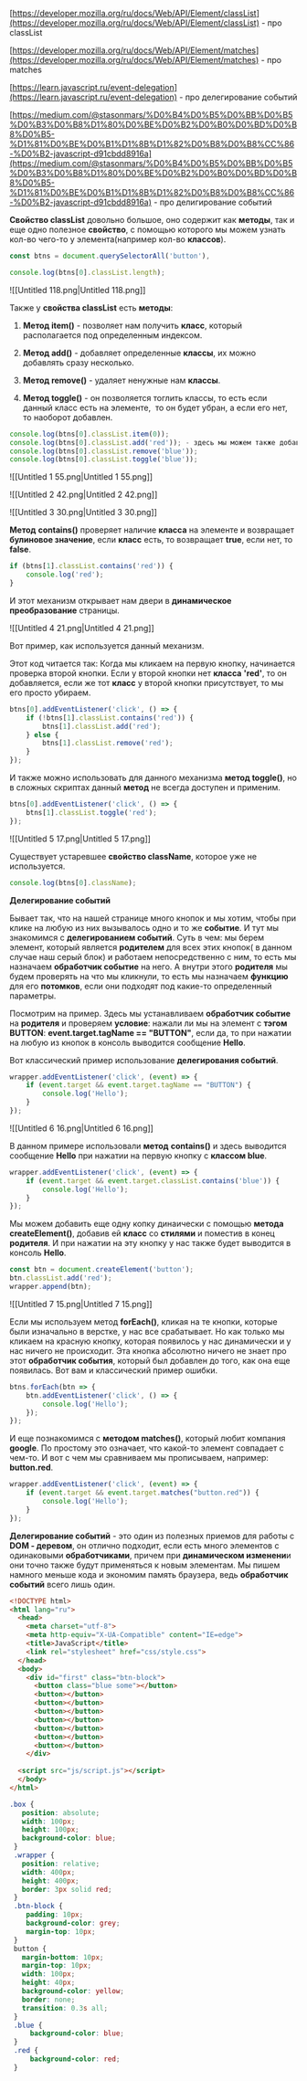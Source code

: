 [https://developer.mozilla.org/ru/docs/Web/API/Element/classList](https://developer.mozilla.org/ru/docs/Web/API/Element/classList) - про classList

[https://developer.mozilla.org/ru/docs/Web/API/Element/matches](https://developer.mozilla.org/ru/docs/Web/API/Element/matches) - про matches

[https://learn.javascript.ru/event-delegation](https://learn.javascript.ru/event-delegation) - про делегирование событий

[https://medium.com/@stasonmars/%D0%B4%D0%B5%D0%BB%D0%B5%D0%B3%D0%B8%D1%80%D0%BE%D0%B2%D0%B0%D0%BD%D0%B8%D0%B5-%D1%81%D0%BE%D0%B1%D1%8B%D1%82%D0%B8%D0%B8%CC%86-%D0%B2-javascript-d91cbdd8916a](https://medium.com/@stasonmars/%D0%B4%D0%B5%D0%BB%D0%B5%D0%B3%D0%B8%D1%80%D0%BE%D0%B2%D0%B0%D0%BD%D0%B8%D0%B5-%D1%81%D0%BE%D0%B1%D1%8B%D1%82%D0%B8%D0%B8%CC%86-%D0%B2-javascript-d91cbdd8916a) - про делигирование событий

  

**Свойство classList** довольно большое, оно содержит как **методы**, так и еще одно полезное **свойство**, с помощью которого мы можем узнать кол-во чего-то у элемента(например кол-во **классов**).

```JavaScript
const btns = document.querySelectorAll('button'),

console.log(btns[0].classList.length);
```

![[Untitled 118.png|Untitled 118.png]]

Также у **свойства classList** есть **методы**:

1) **Метод item()** - позволяет нам получить **класс**, который располагается под определенным индексом.

2) **Метод add()** - добавляет определенные **классы**, их можно добавлять сразу несколько.

3) **Метод remove()** - удаляет ненужные нам **классы**.

4) **Метод toggle()** - он позволяется тоглить классы, то есть если данный класс есть на элементе,  то он будет убран, а если его нет, то наоборот добавлен.

```JavaScript
console.log(btns[0].classList.item(0));
console.log(btns[0].classList.add('red')); - здесь мы можем также добавлять несколько классов, например ('red', 'black', 'green')
console.log(btns[0].classList.remove('blue'));
console.log(btns[0].classList.toggle('blue'));
```

![[Untitled 1 55.png|Untitled 1 55.png]]

![[Untitled 2 42.png|Untitled 2 42.png]]

![[Untitled 3 30.png|Untitled 3 30.png]]

**Метод** **contains()** проверяет наличие **класса** на элементе и возвращает **булиновое значение**, если **класс** есть, то возвращает **true**, если нет, то **false**.

```JavaScript
if (btns[1].classList.contains('red')) {
    console.log('red');
}
```

И этот механизм открывает нам двери в **динамическое преобразование** страницы.

![[Untitled 4 21.png|Untitled 4 21.png]]

Вот пример, как используется данный механизм.

Этот код читается так: Когда мы кликаем на первую кнопку, начинается проверка второй кнопки. Если у второй кнопки нет **класса** **'red'**, то он добавляется, если же тот **класс** у второй кнопки присутствует, то мы его просто убираем.

```JavaScript
btns[0].addEventListener('click', () => {
    if (!btns[1].classList.contains('red')) {
        btns[1].classList.add('red');
    } else {
        btns[1].classList.remove('red');
    }
});
```

И также можно использовать для данного механизма **метод toggle()**, но в сложных скриптах данный **метод** не всегда доступен и применим.

```JavaScript
btns[0].addEventListener('click', () => { 
    btns[1].classList.toggle('red');
});
```

![[Untitled 5 17.png|Untitled 5 17.png]]

Существует устаревшее **свойство className**, которое уже не используется.

```JavaScript
console.log(btns[0].className);
```

**Делегирование событий**

Бывает так, что на нашей странице много кнопок и мы хотим, чтобы при клике на любую из них вызывалось одно и то же **событие**. И тут мы знакомимся с **делегированием событий**. Суть в чем: мы берем элемент, который является **родителем** для всех этих кнопок( в данном случае наш серый блок) и работаем непосредственно с ним, то есть мы назначаем **обработчик событие** на него. А внутри этого **родителя** мы будем проверять на что мы кликнули, то есть мы назначаем **функцию** для его **потомков**, если они подходят под какие-то определенный параметры.

Посмотрим на пример. Здесь мы устанавливаем **обработчик событие** на **родителя** и проверяем **условие**: нажали ли мы на элемент с **тэгом BUTTON**: **event.target.tagName == "BUTTON"**, если да, то при нажатии на любую из кнопок в консоль выводится сообщение **Hello**.

Вот классический пример использование **делегирования событий**.

```JavaScript
wrapper.addEventListener('click', (event) => {
    if (event.target && event.target.tagName == "BUTTON") {
        console.log('Hello');
    }
});
```

![[Untitled 6 16.png|Untitled 6 16.png]]

В данном примере использовали **метод** **contains()** и здесь выводится сообщение **Hello** при нажатии на первую кнопку с **классом blue**.

```JavaScript
wrapper.addEventListener('click', (event) => {
    if (event.target && event.target.classList.contains('blue')) {
        console.log('Hello');
    }
});
```

Мы можем добавить еще одну копку динаически с помощью **метода createElement()**, добавив ей **класс** со **стилями** и поместив в конец **родителя**. И при нажатии на эту кнопку у нас также будет выводится в консоль **Hello**.

```JavaScript
const btn = document.createElement('button');
btn.classList.add('red');
wrapper.append(btn);
```

![[Untitled 7 15.png|Untitled 7 15.png]]

Если мы используем метод **forEach()**, кликая на те кнопки, которые были изначально в верстке, у нас все срабатывает. Но как только мы кликаем на красную кнопку, которая появилось у нас динамически и у нас ничего не происходит. Эта кнопка абсолютно ничего не знает про этот **обработчик события**, который был добавлен до того, как она еще появилась. Вот вам и классический пример ошибки.

```JavaScript
btns.forEach(btn => {
    btn.addEventListener('click', () => {
        console.log('Hello');
    });
});
```

И еще познакомимся с **методом matches()**, который любит компания **google**. По простому это означает, что какой-то элемент совпадает с чем-то. И вот с чем мы сравниваем мы прописываем, например: **button.red**.

```JavaScript
wrapper.addEventListener('click', (event) => {
    if (event.target && event.target.matches("button.red")) {
        console.log('Hello');
    }
});
```

**Делегирование событий** - это один из полезных приемов для работы с **DOM - деревом**, он отлично подходит, если есть много элементов с одинаковыми **обработчиками**, причем при **динамическом изменени**и они точно также будут применяться к новым элементам. Мы пишем намного меньше кода и экономим память браузера, ведь **обработчик событий** всего лишь один.

  

```HTML
<!DOCTYPE html>
<html lang="ru">
  <head>
    <meta charset="utf-8">
    <meta http-equiv="X-UA-Compatible" content="IE=edge">
    <title>JavaScript</title>
    <link rel="stylesheet" href="css/style.css">
  </head>
  <body>
    <div id="first" class="btn-block">
      <button class="blue some"></button>
      <button></button>
      <button></button>
      <button></button>
      <button></button>
      <button></button>
      <button></button>
      <button></button>
    </div>
    
  <script src="js/script.js"></script>
  </body>
</html>
```

```CSS
.box {
   position: absolute;
   width: 100px;
   height: 100px;
   background-color: blue;
 }
 .wrapper {
   position: relative;
   width: 400px;
   height: 400px;
   border: 3px solid red;
 }
 .btn-block {
    padding: 10px;
    background-color: grey;
    margin-top: 10px;
 }
 button {
   margin-bottom: 10px;
   margin-top: 10px;
   width: 100px;
   height: 40px;
   background-color: yellow;
   border: none;
   transition: 0.3s all;
 }
 .blue {
     background-color: blue;
 }
 .red {
     background-color: red;
 }
```